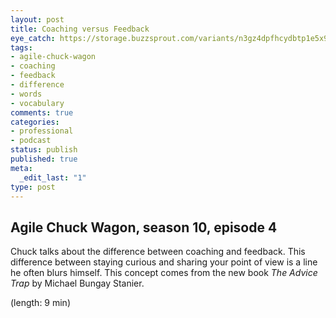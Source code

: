 ```yaml
---
layout: post
title: Coaching versus Feedback
eye_catch: https://storage.buzzsprout.com/variants/n3gz4dpfhcydbtp1e5x99xkibi9u/8d66eb17bb7d02ca4856ab443a78f2148cafbb129f58a3c81282007c6fe24ff2?.jpg
tags:
- agile-chuck-wagon
- coaching
- feedback
- difference
- words
- vocabulary
comments: true
categories:
- professional
- podcast
status: publish
published: true
meta:
  _edit_last: "1"
type: post
---
```


## Agile Chuck Wagon, season 10, episode 4

Chuck talks about the difference between coaching and feedback. This difference between staying curious and sharing your point of view is a line he often blurs himself. This concept comes from the new book _The Advice Trap_ by Michael Bungay Stanier.

  (length: 9 min)
